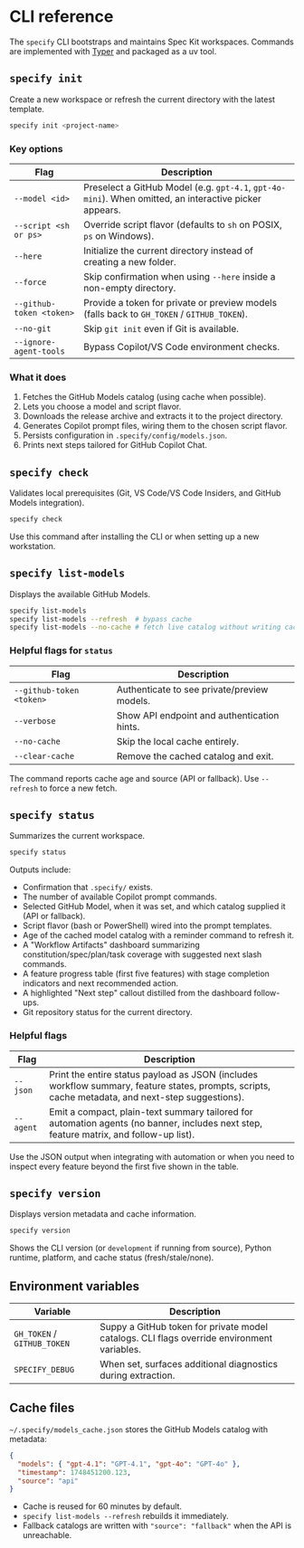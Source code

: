 # CLI reference

The `specify` CLI bootstraps and maintains Spec Kit workspaces. Commands are implemented with [Typer](https://typer.tiangolo.com/) and packaged as a uv tool.

## `specify init`

Create a new workspace or refresh the current directory with the latest template.

```bash
specify init <project-name>
```

### Key options

| Flag | Description |
| ---- | ----------- |
| `--model <id>` | Preselect a GitHub Model (e.g. `gpt-4.1`, `gpt-4o-mini`). When omitted, an interactive picker appears. |
| `--script <sh or ps>` | Override script flavor (defaults to `sh` on POSIX, `ps` on Windows). |
| `--here` | Initialize the current directory instead of creating a new folder. |
| `--force` | Skip confirmation when using `--here` inside a non-empty directory. |
| `--github-token <token>` | Provide a token for private or preview models (falls back to `GH_TOKEN` / `GITHUB_TOKEN`). |
| `--no-git` | Skip `git init` even if Git is available. |
| `--ignore-agent-tools` | Bypass Copilot/VS Code environment checks. |

### What it does

1. Fetches the GitHub Models catalog (using cache when possible).
2. Lets you choose a model and script flavor.
3. Downloads the release archive and extracts it to the project directory.
4. Generates Copilot prompt files, wiring them to the chosen script flavor.
5. Persists configuration in `.specify/config/models.json`.
6. Prints next steps tailored for GitHub Copilot Chat.

## `specify check`

Validates local prerequisites (Git, VS Code/VS Code Insiders, and GitHub Models integration).

```bash
specify check
```

Use this command after installing the CLI or when setting up a new workstation.

## `specify list-models`

Displays the available GitHub Models.

```bash
specify list-models
specify list-models --refresh  # bypass cache
specify list-models --no-cache # fetch live catalog without writing cache
```

### Helpful flags for `status`

| Flag | Description |
| ---- | ----------- |
| `--github-token <token>` | Authenticate to see private/preview models. |
| `--verbose` | Show API endpoint and authentication hints. |
| `--no-cache` | Skip the local cache entirely. |
| `--clear-cache` | Remove the cached catalog and exit. |

The command reports cache age and source (API or fallback). Use `--refresh` to force a new fetch.

## `specify status`

Summarizes the current workspace.

```bash
specify status
```

Outputs include:

- Confirmation that `.specify/` exists.
- The number of available Copilot prompt commands.
- Selected GitHub Model, when it was set, and which catalog supplied it (API or fallback).
- Script flavor (bash or PowerShell) wired into the prompt templates.
- Age of the cached model catalog with a reminder command to refresh it.
- A "Workflow Artifacts" dashboard summarizing constitution/spec/plan/task coverage with suggested next slash commands.
- A feature progress table (first five features) with stage completion indicators and next recommended action.
- A highlighted "Next step" callout distilled from the dashboard follow-ups.
- Git repository status for the current directory.

### Helpful flags

| Flag | Description |
| ---- | ----------- |
| `--json` | Print the entire status payload as JSON (includes workflow summary, feature states, prompts, scripts, cache metadata, and next-step suggestions). |
| `--agent` | Emit a compact, plain-text summary tailored for automation agents (no banner, includes next step, feature matrix, and follow-up list). |

Use the JSON output when integrating with automation or when you need to inspect every feature beyond the first five shown in the table.

## `specify version`

Displays version metadata and cache information.

```bash
specify version
```

Shows the CLI version (or `development` if running from source), Python runtime, platform, and cache status (fresh/stale/none).

## Environment variables

| Variable | Description |
| -------- | ----------- |
| `GH_TOKEN` / `GITHUB_TOKEN` | Suppy a GitHub token for private model catalogs. CLI flags override environment variables. |
| `SPECIFY_DEBUG` | When set, surfaces additional diagnostics during extraction. |

## Cache files

`~/.specify/models_cache.json` stores the GitHub Models catalog with metadata:

```json
{
  "models": { "gpt-4.1": "GPT-4.1", "gpt-4o": "GPT-4o" },
  "timestamp": 1748451200.123,
  "source": "api"
}
```

- Cache is reused for 60 minutes by default.
- `specify list-models --refresh` rebuilds it immediately.
- Fallback catalogs are written with `"source": "fallback"` when the API is unreachable.
